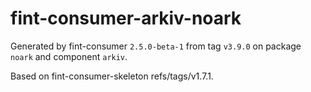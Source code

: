 # fint-consumer-arkiv-noark

Generated by fint-consumer `2.5.0-beta-1` from tag `v3.9.0` on package `noark` and component `arkiv`.

Based on fint-consumer-skeleton refs/tags/v1.7.1.
